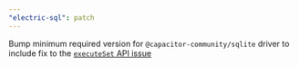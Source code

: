 ```yaml
---
"electric-sql": patch
---
```


Bump minimum required version for `@capacitor-community/sqlite` driver to include fix to the [`executeSet` API issue](https://github.com/capacitor-community/sqlite/issues/521)
